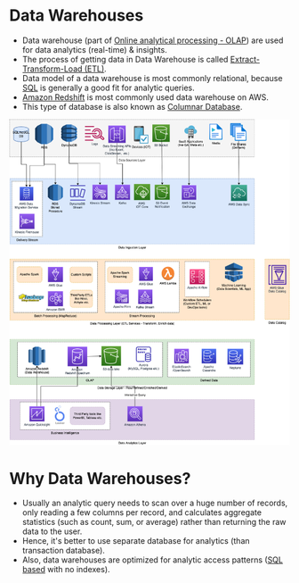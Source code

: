 # Data Warehouses
- Data warehouse (part of [Online analytical processing - OLAP](../../../6_DatabaseServices/Glossaries/OLTPvsOTAP.md)) are used for data analytics (real-time) & insights.
- The process of getting data in Data Warehouse is called [Extract-Transform-Load (ETL)](../../ETLServices/Readme.md).
- Data model of a data warehouse is most commonly relational, because [SQL](../../../6_DatabaseServices/SQL-Databases/Readme.md) is generally a good fit for analytic queries.
- [Amazon Redshift](../../../2_AWSServices/10_BigDataServices/StorageDBs/DataWarehouse/AmazonRedshift.md) is most commonly used data warehouse on AWS.
- This type of database is also known as [Columnar Database](https://aws.amazon.com/nosql/columnar/).

![](../../../0_HLDUseCasesProblems/AWS_ModernDataArchitecture/AWS-Data-Architecture-ETL-OLTP-OLAP-DataLake.png)

# Why Data Warehouses?
- Usually an analytic query needs to scan over a huge number of records, only reading a few columns per record, and calculates aggregate statistics (such as count, sum, or average) rather than returning the raw data to the user.
- Hence, it's better to use separate database for analytics (than transaction database).
- Also, data warehouses are optimized for analytic access patterns ([SQL based](../../../6_DatabaseServices/SQL-Databases/Readme.md) with no indexes).
